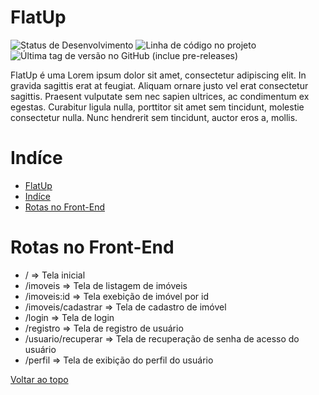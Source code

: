 # FlatUp

<!-- Opções [Ativo,Em Pausa,Encerrado] -->
![Status de Desenvolvimento](https://img.shields.io/badge/Desenvolvimento-Ativo-success)
![Linha de código no projeto](https://img.shields.io/tokei/lines/github/locus-dev/flatup-app?label=Linhas%20de%20c%C3%B3digo&style=flat)
![Última tag de versão no GitHub (inclue pre-releases)](https://img.shields.io/github/v/tag/locus-dev/flatup-app?include_prereleases&label=Vers%C3%A3o&color=yellow)

FlatUp é uma Lorem ipsum dolor sit amet, consectetur adipiscing elit. In gravida sagittis erat at feugiat. Aliquam ornare justo vel erat consectetur sagittis. Praesent vulputate sem nec sapien ultrices, ac condimentum ex egestas. Curabitur ligula nulla, porttitor sit amet sem tincidunt, molestie consectetur nulla. Nunc hendrerit sem tincidunt, auctor eros a, mollis.

# Indíce

- [FlatUp](#flatup)
- [Indíce](#indíce)
- [Rotas no Front-End](#rotas-no-front-end)

# Rotas no Front-End

- / => Tela inicial
- /imoveis => Tela de listagem de imóveis
- /imoveis:id => Tela exebição de imóvel por id
- /imoveis/cadastrar => Tela de cadastro de imóvel
- /login => Tela de login
- /registro => Tela de registro de usuário
- /usuario/recuperar => Tela de recuperação de senha de acesso do usuário
- /perfil => Tela de exibição do perfil do usuário

[Voltar ao topo](#flatup)
